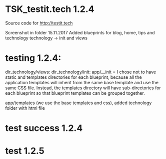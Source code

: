 # TSK_testit.tech 1.2.4
Source code for http://testit.tech

Screenshot in folder
15.11.2017
Added blueprints for blog, home, tips and technology
technology -> init and views

# testing 1.2.4:

dir_technology/views:
dir_technology/init:
app/__init = 
I chose not to have static and templates directories for each blueprint, because all the application templates will inherit from the same base template and use the same CSS file. Instead, the templates directory will have sub-directories for each blueprint so that blueprint templates can be grouped together.

app/templates (we use the base templates and css), added technology folder with html file
# test success 1.2.4

# test 1.2.5





